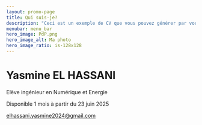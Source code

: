 ```yaml
---
layout: promo-page
title: Qui suis-je?
description: "Ceci est un exemple de CV que vous pouvez générer par vous-même"
menubar: menu_bar
hero_image: PdP.png
hero_image_alt: Ma photo
hero_image_ratio: is-128x128
---
```


# Yasmine EL HASSANI
Elève ingénieur en Numérique et Energie


Disponible 1 mois à partir du 23 juin 2025

elhassani.yasmine2024@gmail.com
